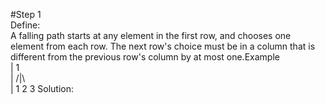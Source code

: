#Step 1  
Define:  
A falling path starts at any element in the first row, and chooses one element from each row.  The next row's choice must be in a column that is different from the previous row's column by at most one.Example  
|   1  
|  /|\  
| 1 2 3
Solution:  
